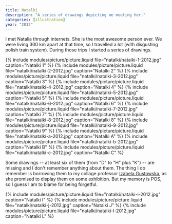 ```yaml
---
title: Natalki
description: "A series of drawings depicting me meeting her."
categories: [illustration]
year: "2012"
---
```


I met Natalia through internets. She is the most awesome person ever. We were living 300 km apart at that time, so I travelled a lot (with disgusting polish train system). During those trips I started a series of drawings.

{% include modules/picture/picture.liquid file="natalki/natalki-1-2012.jpg" caption="Natalki 1" %}
{% include modules/picture/picture.liquid file="natalki/natalki-2-2012.jpg" caption="Natalki 2" %}
{% include modules/picture/picture.liquid file="natalki/natalki-3-2012.jpg" caption="Natalki 3" %}
{% include modules/picture/picture.liquid file="natalki/natalki-4-2012.jpg" caption="Natalki 4" %}
{% include modules/picture/picture.liquid file="natalki/natalki-5-2012.jpg" caption="Natalki 5" %}
{% include modules/picture/picture.liquid file="natalki/natalki-6-2012.jpg" caption="Natalki 6" %}
{% include modules/picture/picture.liquid file="natalki/natalki-7-2012.jpg" caption="Natalki 7" %}
{% include modules/picture/picture.liquid file="natalki/natalki-8-2012.jpg" caption="Natalki 8" %}
{% include modules/picture/picture.liquid file="natalki/natalki-9-2012.jpg" caption="Natalki 9" %}
{% include modules/picture/picture.liquid file="natalki/natalki-a-2012.jpg" caption="Natalki A" %}
{% include modules/picture/picture.liquid file="natalki/natalki-b-2012.jpg" caption="Natalki B" %}
{% include modules/picture/picture.liquid file="natalki/natalki-c-2012.jpg" caption="Natalki C" %}

Some drawings -- at least six of them (from "D" to "H" plus "K") -- are missing and I don't remember anything about them. The thing I do remember is borrowing them to my collage professor [Izabela Gustowska](http://www.gustowska.com/), as she promised to display them on some exhibition. But my memory is POS, so I guess I am to blame for being forgetful.

{% include modules/picture/picture.liquid file="natalki/natalki-i-2012.jpg" caption="Natalki I" %}
{% include modules/picture/picture.liquid file="natalki/natalki-j-2012.jpg" caption="Natalki J" %}
{% include modules/picture/picture.liquid file="natalki/natalki-l-2012.jpg" caption="Natalki L" %}
